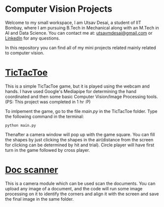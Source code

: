 # Computer Vision Projects

Welcome to my small workspace, I am Utsav Desai, a student of IIT Bombay, where I am pursuing B.Tech in Mechanical along with an M.Tech in AI and Data Science. You can contact me at: [utsavmdesai@gmail.com](mailto:utsavmdesai@gmail.com) or [LinkedIn](https://www.linkedin.com/in/utsav-m-desai/) for any questions.

In this repository you can find all of my mini projects related mainly related to computer vision.

# [TicTacToe](/TicTacToe/)

This is a simple TicTacToe game, but it is played using the webcam and hands. I have used Google's Mediapipe for determining the hand coordinated and then some basic Computer Vision/Image Processing tools.(PS: This project was completed in 1 hr :P)

To imlpement the game, go to the file *main.py* in the TicTacToe folder. Type the following command in the terminal:

`python main.py`

Thenafter a camera window will pop up with the game square. You can fill the shapes by just clicking the shapes in the air(distance from the screen for clicking can be determined by hit and trial). Circle player will have first turn in the game followed by cross player.


# [Doc scanner](/doc_scanner/)

This is a camera module which can be used scan the documents. You can upload any image of a document, and the code will run some image processing on it to identify the corners and align it with the screen and save the final image in the same folder.

